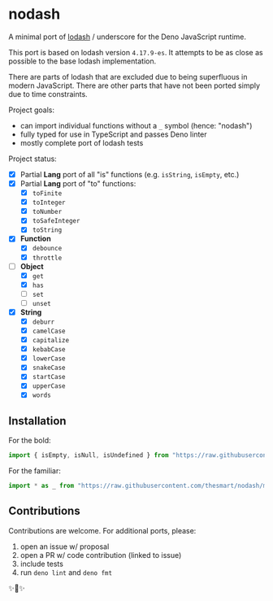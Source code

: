 # nodash
A minimal port of [lodash](https://lodash.com/) / underscore for the Deno JavaScript runtime.

This port is based on lodash version `4.17.9-es`. It attempts to be as close as possible to the base lodash 
implementation. 

There are parts of lodash that are excluded due to being superfluous in modern JavaScript.
 There are other parts that have not been ported simply due to time constraints.

Project goals:
 * can import individual functions without a `_` symbol (hence: "nodash")
 * fully typed for use in TypeScript and passes Deno linter
 * mostly complete port of lodash tests

Project status:
 - [x] Partial **Lang** port of all "is" functions (e.g. `isString`, `isEmpty`, etc.)
 - [x] Partial **Lang** port of "to" functions:
   - [x] `toFinite`
   - [x] `toInteger`
   - [x] `toNumber`
   - [x] `toSafeInteger`
   - [x] `toString`
 - [x] **Function**
   - [x] `debounce`
   - [x] `throttle`
 - [ ] **Object**
   - [x] `get`
   - [x] `has`
   - [ ] `set`
   - [ ] `unset`
 - [x] **String**
   - [x] `deburr`
   - [x] `camelCase`
   - [x] `capitalize`
   - [x] `kebabCase`
   - [x] `lowerCase`
   - [x] `snakeCase`
   - [x] `startCase`
   - [x] `upperCase`
   - [x] `words`

## Installation

For the bold:
```js
import { isEmpty, isNull, isUndefined } from "https://raw.githubusercontent.com/thesmart/nodash/main/mod.ts"
```

For the familiar:
```js
import * as _ from "https://raw.githubusercontent.com/thesmart/nodash/main/mod.ts"
```

## Contributions

Contributions are welcome. For additional ports, please:

 1. open an issue w/ proposal
 1. open a PR w/ code contribution (linked to issue)
 1. include tests
 1. run `deno lint` and `deno fmt`

✨💎✨
